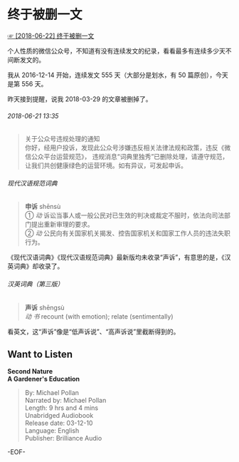 # 终于被删一文  
[☞ [2018-06-22] 终于被删一文 ](https://mp.weixin.qq.com/s/CddYzOBjn5IXczqhl5Luxw)    
  
个人性质的微信公众号，不知道有没有连续发文的纪录，看看最多有连续多少天不间断发文的。  
  
我从 2016-12-14 开始，连续发文 555 天（大部分是划水，有 50 篇原创），今天是第 556 天。  
  
昨天接到提醒，说我 2018-03-29 的文章被删掉了。  
  
###### 2018-06-21 13:35  
>关于公众号违规处理的通知  
你好，经用户投诉，发现此公众号涉嫌违反相关法律法规和政策，违反《微信公众平台运营规范》， 违规消息“词典里独秀”已删除处理，请遵守规范，让我们共创健康绿色的运营环境。如有异议，可发起申诉。  
  
###### 现代汉语规范词典  
>**申诉** shēnsù  
① *动* 诉讼当事人或一般公民对已生效的判决或裁定不服时，依法向司法部门提出重新审理的要求。  
② *动* 公民向有关国家机关揭发、控告国家机关和国家工作人员的违法失职行为。  
  
《现代汉语词典》《现代汉语规范词典》最新版均未收录“声诉”，有意思的是，《汉英词典》却收录了。  
  
###### 汉英词典（第三版）  
>**声诉** shēngsù  
*动 书* recount (with emotion); relate (sentimentally)  
  
看英文，这“声诉”像是“低声诉说”、“高声诉说”里截断得到的。  
  
## Want to Listen  
**Second Nature  
A Gardener's Education**  
>By: Michael Pollan  
Narrated by: Michael Pollan  
Length: 9 hrs and 4 mins  
Unabridged Audiobook  
Release date: 03-12-10  
Language: English  
Publisher: Brilliance Audio  
  
  
-EOF-  
